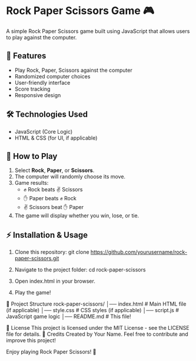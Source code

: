# Rock Paper Scissors Game 🎮

A simple Rock Paper Scissors game built using JavaScript that allows users to play against the computer.

## 🚀 Features
- Play Rock, Paper, Scissors against the computer
- Randomized computer choices
- User-friendly interface
- Score tracking
- Responsive design

## 🛠️ Technologies Used
- JavaScript (Core Logic)
- HTML & CSS (for UI, if applicable)

## 📜 How to Play
1. Select **Rock**, **Paper**, or **Scissors**.
2. The computer will randomly choose its move.
3. Game results:
   - ✊ Rock beats ✌️ Scissors
   - ✋ Paper beats ✊ Rock
   - ✌️ Scissors beat ✋ Paper
4. The game will display whether you win, lose, or tie.

## ⚡ Installation & Usage
1. Clone this repository:
   git clone https://github.com/yourusername/rock-paper-scissors.git

2. Navigate to the project folder:
    cd rock-paper-scissors
3. Open index.html in your browser.
4. Play the game!

📂 Project Structure
rock-paper-scissors/
│── index.html   # Main HTML file (if applicable)
│── style.css    # CSS styles (if applicable)
│── script.js    # JavaScript game logic
│── README.md    # This file!


📝 License
This project is licensed under the MIT License - see the LICENSE file for details.
🌟 Credits
Created by Your Name. Feel free to contribute and improve this project!

Enjoy playing Rock Paper Scissors! 🎉
